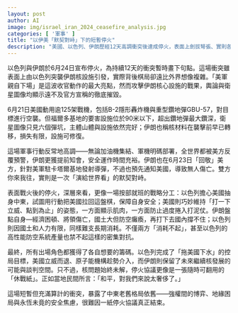 ```yaml
---
layout: post
author: AI
image: img/israel_iran_2024_ceasefire_analysis.jpg
categories: [ '軍事' ]
title: "以伊美「默契對峙」下的短暫停火"
description: "美國、以色列、伊朗歷經12天高調衝突後達成停火，表面上劍拔弩張、實則各攫所需。美軍親自空襲伊朗核設施成亮點，卻未造成實質損害，雙方皆高調預告行動、留有餘地。以色列試圖拉美國重返中東棋局，美國展示軍力同時避免深陷，伊朗則全力保命守籌碼。停火協議如紙上功夫，核爭端未解，中東格局與安全焦慮依然未有出路。"
---
```

以色列與伊朗於6月24日宣布停火，為持續12天的衝突暫時畫下句點。這場衝突雖表面上由以色列突襲伊朗核設施引發，實際背後棋局卻遠比外界想像複雜。「美軍親自下場」是這波收官動作的最大亮點，然而攻擊伊朗核心設施的戰果，輿論與衛星圖像均顯示遠不及官方宣稱的徹底摧毀。

6月21日美國動用逾125架戰機，包括B-2隱形轟炸機與重型鑽地彈GBU-57，對目標進行空襲。但福爾多基地的要害設施位於90米以下，超出鑽地彈最大鑽深，衛星圖像只見六個彈坑，主體山體與設施依然完好；伊朗也稱核材料在襲擊前早已轉移，損失有限，設施可修復。

這場軍事行動反常地高調——無論加油機集結、軍機明碼部署，全世界都被美方反覆預警，伊朗更獲提前知會，安全運作時間充裕。伊朗也在6月23日「回敬」美方，針對美軍駐卡塔爾基地發射導彈，不過也預先通知美國，導致無人傷亡。雙方你來我往，實則是一次「演給世界看」的默契對峙。

表面戰火後的停火，深層來看，更像一場按部就班的戰略分工：以色列擔心美國抽身中東，試圖用行動把美國拉回這盤棋，保障自身安全；美國則巧妙維持「打一下立威、點到為止」的姿態，一方面顯示肌肉，一方面防止過度捲入打泥仗。伊朗盤點自身—經濟困頓、將領傷亡，國土大但防空癱瘓，再打下去國內撐不住；以色列則因國土和人力有限，同樣難支長期消耗。不僅兩方「消耗不起」，甚至以色列的高性能防空系統產量也禁不起這樣的密集對抗。

最終，所有出場角色都獲得了各自想要的籌碼。以色列完成了「拖美國下水」的控局目標，美國立威而退、原子能機構趁勢介入，而伊朗則保留了未來繼續核發展的可能與談判空間。只不過，核問題始終未解，停火協議更像是一張隨時可翻用的「休戰紙」。正如當地民間所言：「和平，對我們來說太奢侈了。」

這場短暫但充滿算計的衝突，暴露了中東老舊格局依舊——強權間的博弈、地緣困局與永恆未竟的安全焦慮，很難因一紙停火協議真正結束。